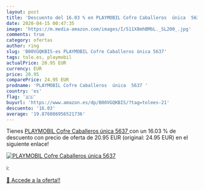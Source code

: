 ```yaml
---
layout: post
title: 'Descuento del 16.03 % en PLAYMOBIL Cofre Caballeros  única  5637 '
date: 2020-04-15 00:47:35
image: 'https://m.media-amazon.com/images/I/511X8mhBMbL._SL200_.jpg'
comments: true
category: ofertas
author: ring
slug: 'B00VGQKBIS-es PLAYMOBIL Cofre Caballeros única 5637'
tags: tole.es, playmobil
actualPrice: 20.95 EUR
currency: EUR
price: 20.95
comparePrice: 24.95 EUR
prodname: 'PLAYMOBIL Cofre Caballeros  única  5637 '
country: 'es'
flag: '🇪🇸'
buyurl: 'https://www.amazon.es/dp/B00VGQKBIS/?tag=tolees-21'
descuento: '16.03'
average: '19.876086956521736'
---
```


Tienes [PLAYMOBIL Cofre Caballeros  única  5637 ](https://www.amazon.es/dp/B00VGQKBIS/?tag=tolees-21) con un 16.03 % de descuento con precio de oferta de 20.95 EUR (original: 24.95 EUR) en el siguiente enlace!

[![PLAYMOBIL Cofre Caballeros  única  5637 ](https://m.media-amazon.com/images/I/511X8mhBMbL._SL200_.jpg)](https://www.amazon.es/dp/B00VGQKBIS/?tag=tolees-21)

ℹ️:


[🛒 Accede a la oferta!!](https://www.amazon.es/dp/B00VGQKBIS/?tag=tolees-21)
